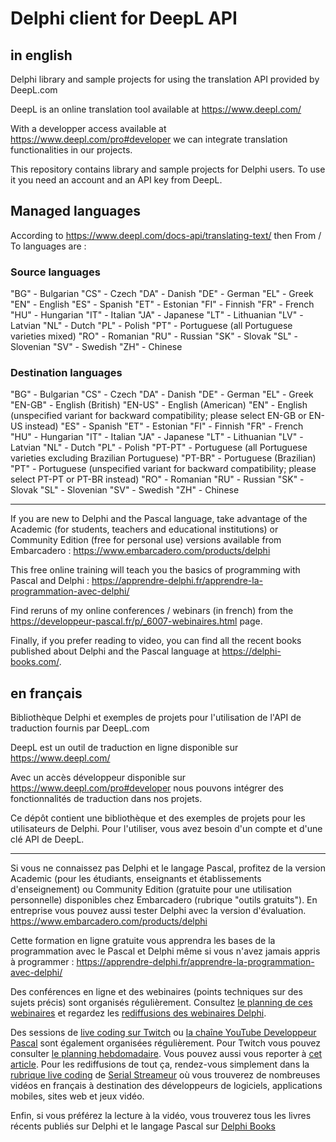 # Delphi client for DeepL API

## in english

Delphi library and sample projects for using the translation API provided by DeepL.com

DeepL is an online translation tool available at https://www.deepl.com/

With a developper access available at https://www.deepl.com/pro#developer we can integrate translation functionalities in our projects.

This repository contains library and sample projects for Delphi users. To use it you need an account and an API key from DeepL.

## Managed languages

According to https://www.deepl.com/docs-api/translating-text/ then From / To languages are :

### Source languages

"BG" - Bulgarian
"CS" - Czech
"DA" - Danish
"DE" - German
"EL" - Greek
"EN" - English
"ES" - Spanish
"ET" - Estonian
"FI" - Finnish
"FR" - French
"HU" - Hungarian
"IT" - Italian
"JA" - Japanese
"LT" - Lithuanian
"LV" - Latvian
"NL" - Dutch
"PL" - Polish
"PT" - Portuguese (all Portuguese varieties mixed)
"RO" - Romanian
"RU" - Russian
"SK" - Slovak
"SL" - Slovenian
"SV" - Swedish
"ZH" - Chinese

### Destination languages

"BG" - Bulgarian
"CS" - Czech
"DA" - Danish
"DE" - German
"EL" - Greek
"EN-GB" - English (British)
"EN-US" - English (American)
"EN" - English (unspecified variant for backward compatibility; please select EN-GB or EN-US instead)
"ES" - Spanish
"ET" - Estonian
"FI" - Finnish
"FR" - French
"HU" - Hungarian
"IT" - Italian
"JA" - Japanese
"LT" - Lithuanian
"LV" - Latvian
"NL" - Dutch
"PL" - Polish
"PT-PT" - Portuguese (all Portuguese varieties excluding Brazilian Portuguese)
"PT-BR" - Portuguese (Brazilian)
"PT" - Portuguese (unspecified variant for backward compatibility; please select PT-PT or PT-BR instead)
"RO" - Romanian
"RU" - Russian
"SK" - Slovak
"SL" - Slovenian
"SV" - Swedish
"ZH" - Chinese

-----

If you are new to Delphi and the Pascal language, take advantage of the Academic (for students, teachers and educational institutions) or Community Edition (free for personal use) versions available from Embarcadero :
https://www.embarcadero.com/products/delphi

This free online training will teach you the basics of programming with Pascal and Delphi :
https://apprendre-delphi.fr/apprendre-la-programmation-avec-delphi/

Find reruns of my online conferences / webinars (in french) from the https://developpeur-pascal.fr/p/_6007-webinaires.html page.

Finally, if you prefer reading to video, you can find all the recent books published about Delphi and the Pascal language at https://delphi-books.com/.

## en français

Bibliothèque Delphi et exemples de projets pour l'utilisation de l'API de traduction fournis par DeepL.com

DeepL est un outil de traduction en ligne disponible sur https://www.deepl.com/

Avec un accès développeur disponible sur https://www.deepl.com/pro#developer nous pouvons intégrer des fonctionnalités de traduction dans nos projets.

Ce dépôt contient une bibliothèque et des exemples de projets pour les utilisateurs de Delphi. Pour l'utiliser, vous avez besoin d'un compte et d'une clé API de DeepL.

-----

Si vous ne connaissez pas Delphi et le langage Pascal, profitez de la version Academic (pour les étudiants, enseignants et établissements d'enseignement) ou Community Edition (gratuite pour une utilisation personnelle) disponibles chez Embarcadero (rubrique "outils gratuits").
En entreprise vous pouvez aussi tester Delphi avec la version d'évaluation.
https://www.embarcadero.com/products/delphi

Cette formation en ligne gratuite vous apprendra les bases de la programmation avec le Pascal et Delphi même si vous n'avez jamais appris à programmer :
https://apprendre-delphi.fr/apprendre-la-programmation-avec-delphi/

Des conférences en ligne et des webinaires (points techniques sur des sujets précis) sont organisés régulièrement. Consultez [le planning de ces webinaires](https://developpeur-pascal.fr/p/_6007-webinaires.html) et regardez les [rediffusions des webinaires Delphi](https://serialstreameur.fr/webinaires-delphi.php).

Des sessions de [live coding sur Twitch](https://www.twitch.tv/patrickpremartin) ou [la chaîne YouTube Developpeur Pascal](https://www.youtube.com/channel/UCk_LmkBB90jdEdmfF77W6qQ) sont également organisées régulièrement. Pour Twitch vous pouvez consulter [le planning hebdomadaire](https://www.twitch.tv/patrickpremartin/schedule). Vous pouvez aussi vous reporter à [cet article](https://developpeur-pascal.fr/p/_600e-livestreams-de-codage-en-direct-avec-delphi.html). Pour les rediffusions de tout ça, rendez-vous simplement dans la [rubrique live coding](https://serialstreameur.fr/live-coding.php) de [Serial Streameur](https://serialstreameur.fr/) où vous trouverez de nombreuses vidéos en français à destination des développeurs de logiciels, applications mobiles, sites web et jeux vidéo.

Enfin, si vous préférez la lecture à la vidéo, vous trouverez tous les livres récents publiés sur Delphi et le langage Pascal sur [Delphi Books](https://delphi-books.com)
